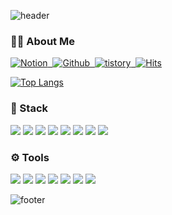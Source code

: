 ![header](https://capsule-render.vercel.app/api?type=waving&color=gradient&customColorList=18&height=300&section=header&text=🍀LEE%20SEUNG%20YEON🍀&fontSize=65)


### **👩‍💻 About Me**
 <a href=""><img alt="Notion" src="https://img.shields.io/badge/Notion-000000?style=flat-square&logo=Notion&logoColor=white"/>&nbsp;
  <a href="https://github.com/dltmddus02"><img alt="Github" src="https://img.shields.io/badge/GitHub-181717?style=flat-square&logo=GitHub&logoColor=white"/>&nbsp;
  <a href="https://nourzoo.tistory.com/"><img alt="tistory" src="https://img.shields.io/badge/tistory-000000?style=flat-square&logo=tistory&logoColor=white"/>&nbsp;
[![Hits](https://hits.seeyoufarm.com/api/count/incr/badge.svg?url=https%3A%2F%2Fgithub.com%2Fdltmddus02&count_bg=%23000000&title_bg=%239796F0&icon=&icon_color=%23E7E7E7&title=hits&edge_flat=false)](https://hits.seeyoufarm.com)

[![Top Langs](https://github-readme-stats.vercel.app/api/top-langs/?username=dltmddus02&custom_title=SeungYeon's%20github&bg_color=60,9796f0,fbc7d4&title_color=f7f5f5&hide_border=true&layout=compact)](https://github.com/anuraghazra/github-readme-stats)



### **🔧 Stack**

![](https://img.shields.io/badge/HTML-F1007E?style=for-the-badge&logo=html5&logoColor=white)
![](https://img.shields.io/badge/CSS-239120?&style=for-the-badge&logo=css3&logoColor=white)
![](https://img.shields.io/badge/JavaScript-F7DF1E?style=for-the-badge&logo=JavaScript&logoColor=white)
![](https://img.shields.io/badge/Python-3776AB?style=for-the-badge&logo=python&logoColor=white)
![](https://img.shields.io/badge/C-00599C?style=for-the-badge&logo=c&logoColor=white)
![](https://img.shields.io/badge/Java-ED8B00?style=for-the-badge&logo=openjdk&logoColor=white)
![](https://img.shields.io/badge/Django-092E20?style=for-the-badge&logo=django&logoColor=white)
![](https://img.shields.io/badge/Spring-6DB33F?style=for-the-badge&logo=spring&logoColor=white)

### **⚙ Tools**

![](https://img.shields.io/badge/IntelliJ_IDEA-000000.svg?style=for-the-badge&logo=intellij-idea&logoColor=white)
![](https://img.shields.io/badge/Eclipse-2C2255?style=for-the-badge&logo=eclipse&logoColor=white)
![](https://img.shields.io/badge/VIM-%2311AB00.svg?&style=for-the-badge&logo=vim&logoColor=white)
![](https://img.shields.io/badge/Visual_Studio-5C2D91?style=for-the-badge&logo=visual%20studio&logoColor=white)
![](https://img.shields.io/badge/Visual_Studio_Code-0078D4?style=for-the-badge&logo=visual%20studio%20code&logoColor=white)
![](https://img.shields.io/badge/Discord-7289DA?style=for-the-badge&logo=discord&logoColor=white)
![](https://img.shields.io/badge/Slack-4A154B?style=for-the-badge&logo=slack&logoColor=white)
![]()

![footer](https://capsule-render.vercel.app/api?type=waving&color=gradient&customColorList=18&height=150&section=footer&fontSize=50) 
